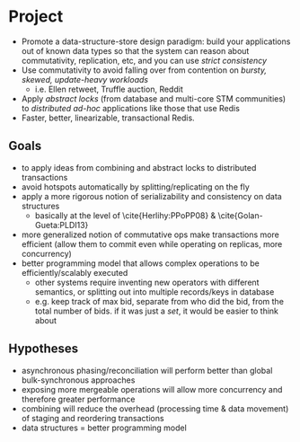 # Project
- Promote a data-structure-store design paradigm: build your applications out of known data types so that the system can reason about commutativity, replication, etc, and you can use *strict consistency*
- Use commutativity to avoid falling over from contention on *bursty, skewed, update-heavy workloads*
  - i.e. Ellen retweet, Truffle auction, Reddit
- Apply *abstract locks* (from database and multi-core STM communities) to *distributed* *ad-hoc* applications like those that use Redis
- Faster, better, linearizable, transactional Redis.

## Goals
- to apply ideas from combining and abstract locks to distributed transactions
- avoid hotspots automatically by splitting/replicating on the fly
- apply a more rigorous notion of serializability and consistency on data structures
    - basically at the level of \cite{Herlihy:PPoPP08} & \cite{Golan-Gueta:PLDI13}
- more generalized notion of commutative ops make transactions more efficient (allow them to commit even while operating on replicas, more concurrency)
- better programming model that allows complex operations to be efficiently/scalably executed
    - other systems require inventing new operators with different semantics, or splitting out into multiple records/keys in database
    - e.g. keep track of max bid, separate from who did the bid, from the total number of bids. if it was just a *set*, it would be easier to think about

## Hypotheses
- asynchronous phasing/reconciliation will perform better than global bulk-synchronous approaches
- exposing more mergeable operations will allow more concurrency and therefore greater performance
- combining will reduce the overhead (processing time & data movement) of staging and reordering transactions
- data structures = better programming model

